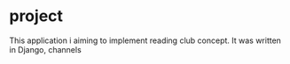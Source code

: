 # project
This application i aiming to implement reading club concept. It was written in Django, channels
